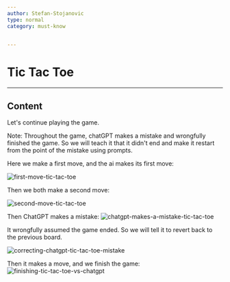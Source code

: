 ```yaml
---
author: Stefan-Stojanovic
type: normal
category: must-know
 

---
```


# Tic Tac Toe

---

## Content

Let's continue playing the game.

Note: Throughout the game, chatGPT makes a mistake and wrongfully finished the game. So we will teach it that it didn't end and make it restart from the point of the mistake using prompts.

Here we make a first move, and the ai makes its first move:

![first-move-tic-tac-toe](https://img.enkipro.com/95f3e80e680d750ba0656f1807e1844e.png)

Then we both make a second move:

![second-move-tic-tac-toe](https://img.enkipro.com/b9881f7e90320ab8911b19086c151f6a.png)

Then ChatGPT makes a mistake:
![chatgpt-makes-a-mistake-tic-tac-toe](https://img.enkipro.com/eeac8bc68d8573f176ef12ac5e157ca1.png)

It wrongfully assumed the game ended. So we will tell it to revert back to the previous board.

![correcting-chatgpt-tic-tac-toe-mistake](https://img.enkipro.com/60477e5134a6ac02f19b862d319be9cb.png)

Then it makes a move, and we finish the game:
![finishing-tic-tac-toe-vs-chatgpt](https://img.enkipro.com/10062c4947e29f8ab2f757f15dcba734.png)